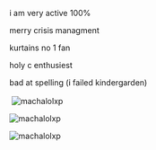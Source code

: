 i am very active 100%

merry crisis managment

kurtains no 1 fan

holy c enthusiest

bad at spelling (i failed kindergarden)


<p>&nbsp;<img align="center" src="https://github-readme-stats.vercel.app/api?username=machalolxp&show_icons=true&locale=en" alt="machalolxp" /></p>

<p><img align="center" src="https://github-readme-streak-stats.herokuapp.com/?user=machalolxp&" alt="machalolxp" /></p>

<p><img align="left" src="https://github-readme-stats.vercel.app/api/top-langs?username=machalolxp&show_icons=true&locale=en" alt="machalolxp" /></p>




